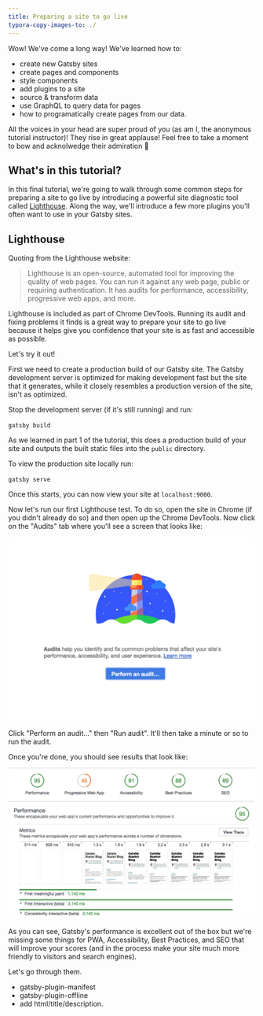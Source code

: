 ```yaml
---
title: Preparing a site to go live
typora-copy-images-to: ./
---
```


Wow! We've come a long way! We've learned how to:

* create new Gatsby sites
* create pages and components
* style components
* add plugins to a site
* source & transform data
* use GraphQL to query data for pages
* how to programatically create pages from our data.

All the voices in your head are super proud of you (as am I, the anonymous tutorial instructor)! They rise in great applause! Feel free to take a moment to bow and acknolwedge their admiration 🙇

## What's in this tutorial?

In this final tutorial, we're going to walk through some common steps for preparing a site to go live by introducing a powerful site diagnostic tool called [Lighthouse](https://developers.google.com/web/tools/lighthouse/). Along the way, we'll introduce a few more plugins you'll often want to use in your Gatsby sites.

## Lighthouse

Quoting from the Lighthouse website:

>Lighthouse is an open-source, automated tool for improving the quality of web pages. You can run it against any web page, public or requiring authentication. It has audits for performance, accessibility, progressive web apps, and more.

Lighthouse is included as part of Chrome DevTools. Running its audit and fixing problems it finds is a great way to prepare your site to go live because it helps give you confidence that your site is as fast and accessible as possible.

Let's try it out!

First we need to create a production build of our Gatsby site. The Gatsby development server is optimized for making development fast but the site that it generates, while it closely resembles a production version of the site, isn't as optimized.

Stop the development server (if it's still running) and run:

`gatsby build`

As we learned in part 1 of the tutorial, this does a production build
of your site and outputs the built static files into the `public` directory.

To view the production site locally run:

`gatsby serve`

Once this starts, you can now view your site at `localhost:9000`.

Now let's run our first Lighthouse test. To do so, open the site in Chrome (if you didn't already do so) and then open up the Chrome DevTools. Now click on the "Audits" tab where you'll see a screen that looks like:

![Lighthouse audit start](./lighthouse-audit.png)

Click "Perform an audit..." then "Run audit". It'll then take a minute or so to run the audit.

Once you're done, you should see results that look like:

![Lighthouse audit results](./lighthouse-audit-results.png)

As you can see, Gatsby's performance is excellent out of the box but we're missing some things for PWA, Accessibility, Best Practices, and SEO that will improve your scores (and in the process make your site much more friendly to visitors and search engines).

Let's go through them.

* gatsby-plugin-manifest
* gatsby-plugin-offline
* add html/title/description.
